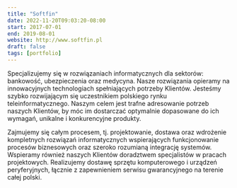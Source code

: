 ```yaml
---
title: "Softfin"
date: 2022-11-20T09:03:20-08:00
start: 2017-07-01
end: 2019-08-01
website: http://www.softfin.pl
draft: false
tags: [portfolio]
---
```


Specjalizujemy się w rozwiązaniach informatycznych dla sektorów: bankowość, ubezpieczenia oraz medycyna. Nasze rozwiązania opieramy na innowacyjnych technologiach spełniających potrzeby Klientów. Jesteśmy szybko rozwijającym się uczestnikiem polskiego rynku teleinformatycznego. Naszym celem jest trafne adresowanie potrzeb naszych Klientów, by móc im dostarczać optymalnie dopasowane do ich wymagań, unikalne i konkurencyjne produkty.

Zajmujemy się całym procesem, tj. projektowanie, dostawa oraz wdrożenie kompletnych rozwiązań informatycznych wspierających funkcjonowanie procesów biznesowych oraz szeroko rozumianą integrację systemów. Wspieramy również naszych Klientów doradztwem specjalistów w pracach projektowych. Realizujemy dostawę sprzętu komputerowego i urządzeń peryferyjnych, łącznie z zapewnieniem serwisu gwarancyjnego na terenie całej polski.